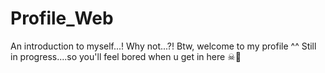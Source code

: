 # Profile_Web
An introduction to myself...! Why not...?! Btw, welcome to my profile ^^
Still in progress....so you'll feel bored when u get in here ☠🐧
